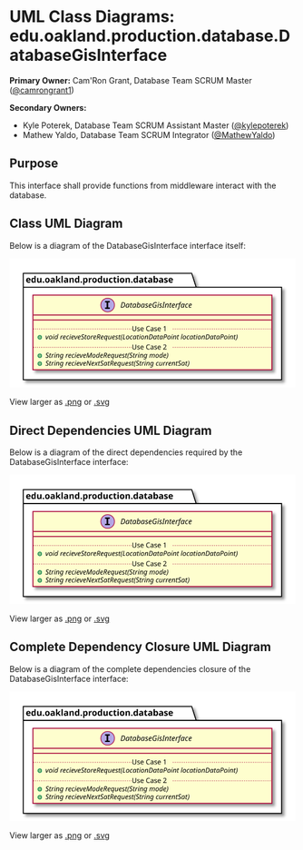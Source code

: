 # UML Class Diagrams: edu.oakland.production.database.DatabaseGisInterface

**Primary Owner:** Cam'Ron Grant, Database Team SCRUM Master ([@camrongrant1](https://github.com/camrongrant1/))

**Secondary Owners:**

- Kyle Poterek, Database Team SCRUM Assistant Master ([@kylepoterek](https://github.com/kylepoterek/))
- Mathew Yaldo, Database Team SCRUM Integrator ([@MathewYaldo](https://github.com/MathewYaldo/))

## Purpose

This interface shall provide functions from middleware interact with the database.

## Class UML Diagram

Below is a diagram of the DatabaseGisInterface interface itself:

![DatabaseGisInterface](./DatabaseGisInterface.svg)

View larger as [.png](./DatabaseGisInterface.png) or [.svg](./DatabaseGisInterface.svg)

## Direct Dependencies UML Diagram

Below is a diagram of the direct dependencies required by the DatabaseGisInterface interface:

![DatabaseGisInterface Direct Dependencies](./DatabaseGisInterface_DirectDependencies.svg)

View larger as [.png](./DatabaseGisInterface_DirectDependencies.png) or [.svg](./DatabaseGisInterface_DirectDependencies.svg)

## Complete Dependency Closure UML Diagram

Below is a diagram of the complete dependencies closure of the DatabaseGisInterface interface:

![DatabaseGisInterface Dependency Closure](./DatabaseGisInterface_Closure.svg)

View larger as [.png](./DatabaseGisInterface_Closure.png) or [.svg](./DatabaseGisInterface_Closure.svg)

